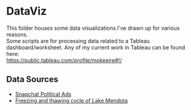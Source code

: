 # DataViz

This folder houses some data visualizations I've drawn up for various reasons.  
Some scripts are for processing data related to a Tableau dashboard/worksheet. Any of my current work in Tableau can be found here:  
https://public.tableau.com/profile/mokeeire#!/


## Data Sources

* [Snapchat Political Ads](https://www.snap.com/en-US/political-ads/)
* [Freezing and thawing cycle of Lake Mendota](http://www.aos.wisc.edu/~sco/lakes/Mendota-ice.html)
